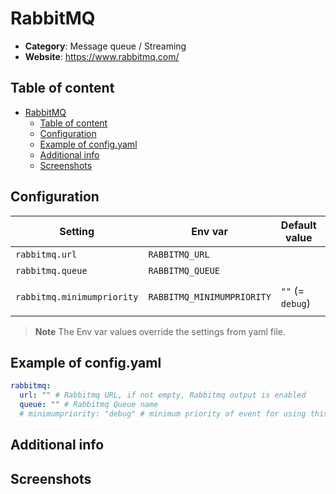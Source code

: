 # RabbitMQ

- **Category**: Message queue / Streaming
- **Website**: https://www.rabbitmq.com/

## Table of content

- [RabbitMQ](#rabbitmq)
  - [Table of content](#table-of-content)
  - [Configuration](#configuration)
  - [Example of config.yaml](#example-of-configyaml)
  - [Additional info](#additional-info)
  - [Screenshots](#screenshots)

## Configuration

| Setting                    | Env var                    | Default value    | Description                                                                                                                         |
| -------------------------- | -------------------------- | ---------------- | ----------------------------------------------------------------------------------------------------------------------------------- |
| `rabbitmq.url`             | `RABBITMQ_URL`             |                  | Rabbitmq URL, if not empty, Rabbitmq output is **enabled**                                                                          |
| `rabbitmq.queue`           | `RABBITMQ_QUEUE`           |                  | Rabbitmq Queue name                                                                                                                 |
| `rabbitmq.minimumpriority` | `RABBITMQ_MINIMUMPRIORITY` | `""` (= `debug`) | Minimum priority of event for using this output, order is `emergency,alert,critical,error,warning,notice,informational,debug or ""` |

> **Note**
The Env var values override the settings from yaml file.

## Example of config.yaml

```yaml
rabbitmq:
  url: "" # Rabbitmq URL, if not empty, Rabbitmq output is enabled
  queue: "" # Rabbitmq Queue name
  # minimumpriority: "debug" # minimum priority of event for using this output, order is emergency|alert|critical|error|warning|notice|informational|debug or "" (default)
```

## Additional info

## Screenshots
